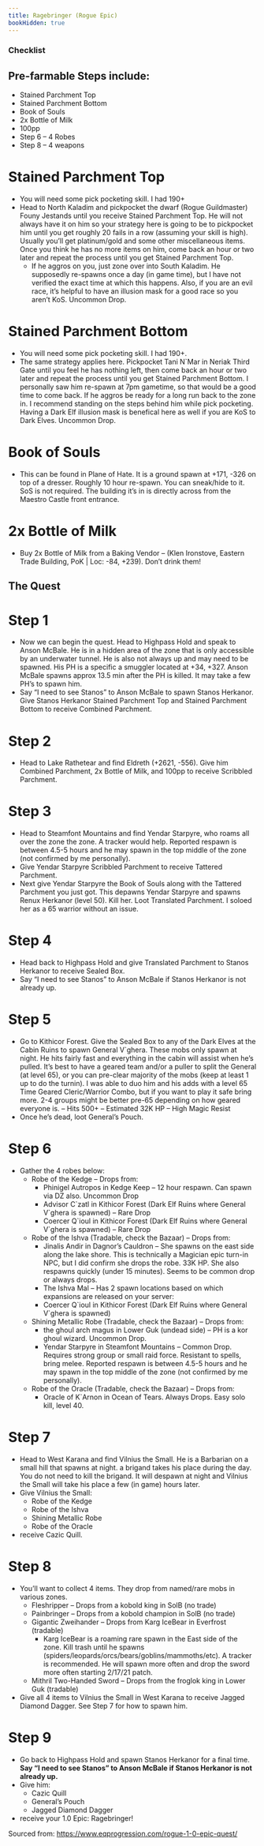 ```yaml
---
title: Ragebringer (Rogue Epic)
bookHidden: true
---
```

### Checklist

## Pre-farmable Steps include:
- Stained Parchment Top
- Stained Parchment Bottom
- Book of Souls
- 2x Bottle of Milk
- 100pp
- Step 6 – 4 Robes
- Step 8 – 4 weapons

# Stained Parchment Top
- You will need some pick pocketing skill. I had 190+
- Head to North Kaladim and pickpocket the dwarf (Rogue Guildmaster) Founy Jestands until you receive
Stained Parchment Top. He will not always have it on him so your strategy here is going to be to pickpocket him until you get roughly 20 fails in a row (assuming your skill is high). Usually you’ll get platinum/gold and some other miscellaneous items. Once you think he has no more items on him, come back an hour or two later and repeat the process until you get Stained Parchment Top.
  - If he aggros on you, just zone over into South Kaladim. He supposedly re-spawns once a day (in game time), but I have not verified the exact time at which this happens.  Also, if you are an evil race, it’s helpful to have an illusion mask for a good race so you aren’t KoS. Uncommon Drop.

# Stained Parchment Bottom
- You will need some pick pocketing skill. I had 190+.
- The same strategy applies here. Pickpocket Tani N`Mar in Neriak Third Gate until you feel he has nothing left, then come back an hour or two later and repeat the process until you get Stained Parchment Bottom. I personally saw him re-spawn at 7pm gametime, so that would be a good time to come back. If he aggros be ready for a long run back to the zone in. I recommend standing on the steps behind him while pick pocketing. Having a Dark Elf illusion mask is benefical here as well if you are KoS to Dark Elves. Uncommon Drop.

# Book of Souls
- This can be found in Plane of Hate. It is a ground spawn at +171, -326 on top of a dresser. Roughly 10 hour re-spawn. You can sneak/hide to it. SoS is not required. The building it’s in is directly across from the Maestro Castle front entrance.

# 2x Bottle of Milk
- Buy 2x Bottle of Milk from a Baking Vendor – (Klen Ironstove, Eastern Trade Building, PoK | Loc: -84, +239). Don’t drink them!

## The Quest

# Step 1
- Now we can begin the quest. Head to Highpass Hold and speak to Anson McBale. He is in a hidden area of the zone that is only accessible by an underwater tunnel. He is also not always up and may need to be spawned. His PH is a specific a smuggler located at +34, +327. Anson McBale spawns approx 13.5 min after the PH is killed. It may take a few PH’s to spawn him.
- Say “I need to see Stanos” to  Anson McBale to spawn Stanos Herkanor. Give Stanos Herkanor Stained Parchment Top and Stained Parchment Bottom to receive   Combined Parchment.

# Step 2
- Head to Lake Rathetear and find Eldreth (+2621, -556). Give him Combined Parchment, 2x Bottle of Milk, and 100pp to receive Scribbled Parchment.

# Step 3
- Head to Steamfont Mountains and find Yendar Starpyre, who roams all over the zone the zone. A tracker would help. Reported respawn is between 4.5-5 hours and he may spawn in the top middle of the zone (not confirmed by me personally).
- Give Yendar Starpyre Scribbled Parchment to receive Tattered Parchment.
- Next give Yendar Starpyre the  Book of Souls along with the Tattered Parchment you just got. This depawns Yendar Starpyre and spawns Renux Herkanor (level 50). Kill her. Loot Translated Parchment. I soloed her as a 65 warrior without an issue.

# Step 4
- Head back to Highpass Hold and give  Translated Parchment to Stanos Herkanor to receive Sealed Box. 
- Say “I need to see Stanos” to  Anson McBale if Stanos Herkanor is not already up.

# Step 5
- Go to Kithicor Forest. Give the Sealed Box to any of the Dark Elves at the Cabin Ruins to spawn General V`ghera. These mobs only spawn at night. He hits fairly fast and everything in the cabin will assist when he’s pulled. It’s best to have a geared team and/or a puller to split the General (at level 65), or you can pre-clear majority of the mobs (keep at least 1 up to do the turnin).  I was able to duo him and his adds with a level 65 Time Geared Cleric/Warrior Combo, but if you want to play it safe bring more. 2-4 groups might be better pre-65 depending on how geared everyone is.
  – Hits 500+
  – Estimated 32K HP
  – High Magic Resist
- Once he’s dead, loot General’s Pouch.

# Step 6
- Gather the 4 robes below:
  - Robe of the Kedge – Drops from:
    - Phinigel Autropos in Kedge Keep – 12 hour respawn. Can spawn via DZ also. Uncommon Drop
    - Advisor C\`zatl in Kithicor Forest (Dark Elf Ruins where General V`ghera is spawned) – Rare Drop
    - Coercer Q\`ioul in Kithicor Forest (Dark Elf Ruins where General V`ghera is spawned) – Rare Drop
  - Robe of the Ishva (Tradable, check the Bazaar) – Drops from:
    - Jinalis Andir in Dagnor’s Cauldron – She spawns on the east side along the lake shore. This is technically a Magician epic turn-in NPC, but I did confirm she drops the robe. 33K HP. She also respawns quickly (under 15 minutes). Seems to be common drop or always drops.
    - The Ishva Mal – Has 2 spawn locations based on which expansions are released on your server:
    - Coercer Q\`ioul in Kithicor Forest (Dark Elf Ruins where General V`ghera is spawned)
  - Shining Metallic Robe (Tradable, check the Bazaar) – Drops from:
    - the ghoul arch magus in Lower Guk (undead side) – PH is a kor ghoul wizard. Uncommon Drop.
    - Yendar Starpyre in Steamfont Mountains – Common Drop. Requires strong group or small raid force. Resistant to spells, bring melee. Reported respawn is between 4.5-5 hours and he may spawn in the top middle of the zone (not confirmed by me personally).
  - Robe of the Oracle (Tradable, check the Bazaar) – Drops from:
    - Oracle of K`Arnon in Ocean of Tears. Always Drops. Easy solo kill, level 40.

# Step 7
- Head to West Karana and find Vilnius the Small. He is a Barbarian on a small hill that spawns at night. a brigand takes his place during the day. You do not need to kill the brigand. It will despawn at night and Vilnius the Small will take his place a few (in game) hours later.
- Give Vilnius the Small:
  - Robe of the Kedge
  - Robe of the Ishva
  - Shining Metallic Robe
  - Robe of the Oracle
- receive Cazic Quill.

# Step 8
- You’ll want to collect 4 items. They drop from named/rare mobs in various zones.
  - Fleshripper – Drops from a kobold king in SolB (no trade)
  - Painbringer – Drops from a kobold champion in SolB (no trade)
  - Gigantic Zweihander – Drops from Karg IceBear in Everfrost (tradable)
    - Karg IceBear is a roaming rare spawn in the East side of the zone. Kill trash until he spawns (spiders/leopards/orcs/bears/goblins/mammoths/etc). A tracker is recommended. He will spawn more often and drop the sword more often starting 2/17/21 patch.
  - Mithril Two-Handed Sword – Drops from the froglok king in Lower Guk (tradable)
- Give all 4 items to Vilnius the Small in West Karana to receive Jagged Diamond Dagger. See Step 7 for how to spawn him.

# Step 9
- Go back to Highpass Hold and spawn Stanos Herkanor for a final time. **Say “I need to see Stanos” to  Anson McBale if Stanos Herkanor is not already up.**
- Give him:
  - Cazic Quill
  - General’s Pouch
  - Jagged Diamond Dagger
- receive your 1.0 Epic: Ragebringer!

Sourced from: https://www.eqprogression.com/rogue-1-0-epic-quest/
